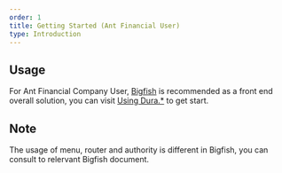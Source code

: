```yaml
---
order: 1
title: Getting Started (Ant Financial User)
type: Introduction
---
```


## Usage

For Ant Financial Company User, [Bigfish](https://bigfish.alipay.com) is recommended as a front end overall solution, you can visit [Using Dura.*](https://bigfish.alipay.com/doc/antdpro) to get start.

## Note

The usage of menu, router and authority is different in Bigfish, you can consult to relervant Bigfish document.
